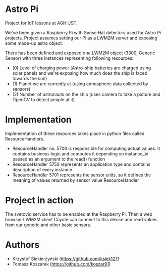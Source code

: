 # Astro Pi
Project for IoT lessons at AGH UST.

We've been given a Raspberry Pi with Sense Hat detectors used for Astro Pi projects.
Project assumes setting our Pi as a LWM2M server and exposing some made-up astro object.

There has been defined and exposed one LWM2M object (3300, Generic Sensor) with three instances representing following resources:
- (0) Level of charging power (Astro-ship batteries are charged using solar panels and we're exposing how much does the ship is faced towards the sun)
- (1) Planet we are currently at (using atmospheric data collected by sensors)
- (2) Number of astronauts on the ship (uses camera to take a picture and OpenCV to detect people at it)

# Implementation
Implementation of these resources takes place in python files called ResourceHandlers.
- ResourceHandler no. 5700 is responsible for computing actual values. It contains business logic and computes it depending on instance_id passed as an argument to the read() function
- ResourceHandler 5750 represents an application type and contains description of every instance
- ResourceHandler 5701 represents the sensor units, so it defines the meaning of values returned by sensor value ResourceHandler

# Project in action
The svetovid service has to be enabled at the Raspberry Pi.
Then a web browser LWM2M client Coyote can connect to this device and read values from our generic and other basic sensors.


# Authors
- Krzystof Siekierzyński (https://github.com/ksiek127)
- Tomasz Koszarek (https://github.com/koszar91)


